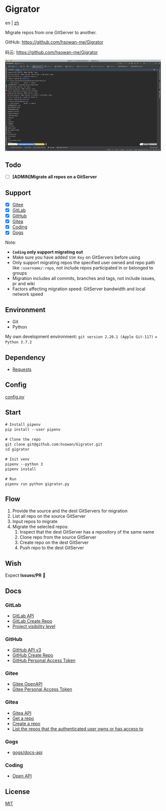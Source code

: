 # Gigrator

en | [zh](./README_zh.md)

Migrate repos from one GitServer to another.

GitHub: https://github.com/hsowan-me/Gigrator

码云: https://github.com/hsowan-me/Gigrator

![test.png](./images/test.png)

## Todo

* [ ] **[ADMIN]Migrate all repos on a GitServer**

## Support

* [x] [Gitee](https://gitee.com/)
* [x] [GitLab](https://gitlab.com/)
* [x] [GitHub](https://github.com/)
* [x] [Gitea](https://gitea.io/zh-cn/)
* [x] [Coding](https://coding.net/)
* [x] [Gogs](https://gogs.io/)

Note:
* **`Coding` only support migrating out**
* Make sure you have added `SSH Key` on GitServers before using
* Only support migrating repos the specified user owned and repo path like `:username/:repo`, not include repos participated in or belonged to groups
* Migration includes all commits, branches and tags, not include issues, pr and wiki
* Factors affecting migration speed: GitServer bandwidth and local network speed

## Environment

* Git
* Python

My own development environment: `git version 2.20.1 (Apple Git-117)` + `Python 3.7.2`

## Dependency

* [Requests](https://2.python-requests.org/en/master/)

## Config

[config.py](./config.py)

## Start

```shell script
# Install pipenv
pip install --user pipenv

# Clone the repo
git clone git@github.com:hsowan/Gigrator.git
cd gigrator

# Init venv
pipenv --python 3
pipenv install

# Run
pipenv run python gigrator.py

```

## Flow

1. Provide the source and the dest GitServers for migration
2. List all repo on the source GitServer
3. Input repos to migrate
4. Migrate the selected repos:
    1. Inspect that the dest GitServer has a repository of the same name
    2. Clone repo from the source GitServer
    3. Create repo on the dest GitServer
    4. Push repo to the dest GitServer
    
## Wish

Expect **Issues/PR** :pray:

## Docs

### GitLab

* [GitLab API](https://docs.gitlab.com/ee/api/)
* [GitLab Create Repo](https://docs.gitlab.com/ee/api/projects.html#create-project)
* [Project visibility level](https://docs.gitlab.com/ee/api/projects.html#project-visibility-level)

### GitHub

* [GitHub API v3](https://developer.github.com/v3/)
* [GitHub Create Repo](https://developer.github.com/v3/repos/#create)
* [GitHub Personal Access Token](https://github.com/settings/tokens)

### Gitee

* [Gitee OpenAPI](https://gitee.com/api/v5/swagger#/getV5ReposOwnerRepoStargazers?ex=no)
* [Gitee Personal Access Token](https://gitee.com/profile/personal_access_tokens)

### Gitea

* [Gitea API](https://gitea.com/api/v1/swagger)
* [Get a repo](https://gitea.com/api/v1/swagger#/repository/repoGet)
* [Create a repo](https://gitea.com/api/v1/swagger#/repository/createCurrentUserRepo)
* [List the repos that the authenticated user owns or has access to](https://gitea.com/api/v1/swagger#/user/userCurrentListRepos)

### Gogs

* [gogs/docs-api](https://github.com/gogs/docs-api)

### Coding

* [Open API](https://open.coding.net/open-api/?_ga=2.122224323.99121124.1563808661-1235584671.1544277191)

## License

[MIT](https://github.com/hsowan/Gigrator/blob/master/LICENSE)

